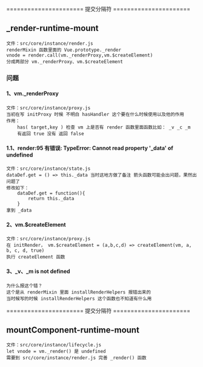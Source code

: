 
======================  提交分隔符  ======================
## _render-runtime-mount

    文件：src/core/instance/render.js
    renderMixin 函数里面的 Vue.prototype._render
    vnode = render.call(vm._renderProxy,vm.$createElement)
    分成两部分 vm._renderProxy、vm.$createElement

### 问题

#### 1、vm._renderProxy

    文件：src/core/instance/proxy.js
    当初在写 initProxy 时候 不明白 hasHandler 这个要在什么时候使用以及他的作用
    作用：
        has( target,key ) 检查 vm 上是否有 render 函数里面函数比如： _v _c _m
        有返回 true 没有 返回 false

#### 1.1、render:95 有错误: TypeError: Cannot read property '_data' of undefined
    文件：src/core/instance/state.js
    dataDef.get = () => this._data 当时这地方做了备注 箭头函数可能会出问题，果然出问题了
    修改如下：
        dataDef.get = function(){
            return this._data
        }
    拿到 _data 


#### 2、vm.$createElement

    文件：src/core/instance/proxy.js
    在 initRender， vm.$createElement = (a,b,c,d) => createElement(vm, a, b, c, d, true)
    执行 createElement 函数

#### 3、_v、_m is not defined

    为什么报这个错？
    这个是从 renderMixin 里面 installRenderHelpers 报错出来的
    当时候写的时候 installRenderHelpers 这个函数也不知道有什么用

======================  提交分隔符  ======================
## mountComponent-runtime-mount

    文件：src/core/instance/lifecycle.js
    let vnode = vm._render() 是 undefined
    需要到 src/core/instance/render.js 完善 _render() 函数

